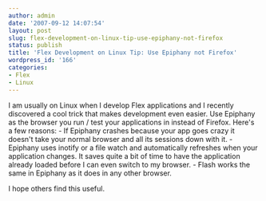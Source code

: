 ```yaml
---
author: admin
date: '2007-09-12 14:07:54'
layout: post
slug: flex-development-on-linux-tip-use-epiphany-not-firefox
status: publish
title: 'Flex Development on Linux Tip: Use Epiphany not Firefox'
wordpress_id: '166'
categories:
- Flex
- Linux
---
```


I am usually on Linux when I develop Flex applications and I recently
discovered a cool trick that makes development even easier. Use Epiphany as
the browser you run / test your applications in instead of Firefox. Here's a
few reasons: - If Epiphany crashes because your app goes crazy it doesn't take
your normal browser and all its sessions down with it. - Epiphany uses inotify
or a file watch and automatically refreshes when your application changes. It
saves quite a bit of time to have the application already loaded before I can
even switch to my browser. - Flash works the same in Epiphany as it does in
any other browser.

I hope others find this useful.


